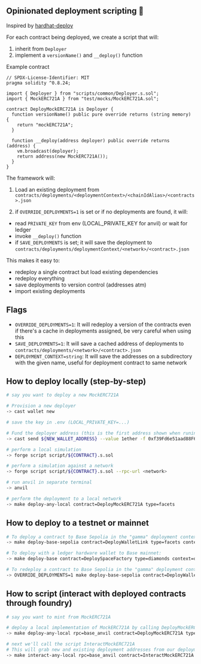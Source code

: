 ## Opinionated deployment scripting 🚀

Inspired by [hardhat-deploy](https://github.com/wighawag/hardhat-deploy)

For each contract being deployed, we create a script that will:

1. inherit from `Deployer`
2. implement a `versionName()` and `__deploy()` function

Example contract

```solidity
// SPDX-License-Identifier: MIT
pragma solidity ^0.8.24;

import { Deployer } from "scripts/common/Deployer.s.sol";
import { MockERC721A } from "test/mocks/MockERC721A.sol";

contract DeployMockERC721A is Deployer {
  function versionName() public pure override returns (string memory) {
    return "mockERC721A";
  }

  function __deploy(address deployer) public override returns (address) {
    vm.broadcast(deployer);
    return address(new MockERC721A());
  }
}
```

The framework will:

1. Load an existing deployment from
   `contracts/deployments/<deploymentContext>/<chainIdAlias>/<contracts>.json`

2. if `OVERRIDE_DEPLOYMENTS=1` is set or if no deployments are found, it will:

- read `PRIVATE_KEY` from env (LOCAL_PRIVATE_KEY for anvil) or wait for ledger
- invoke `__deploy()` function
- if `SAVE_DEPLOYMENTS` is set; it will save the deployment to
  `contracts/deployments/deploymentContext/<network>/<contract>.json`

This makes it easy to:

- redeploy a single contract but load existing dependencies
- redeploy everything
- save deployments to version control (addresses atm)
- import existing deployments

## Flags

- `OVERRIDE_DEPLOYMENTS=1`: It will redeploy a version of the contracts even if there's a cache in
  deployments assigned, be very careful when using this
- `SAVE_DEPLOYMENTS=1`: It will save a cached address of deployments to
  `contracts/deployments/<network>/<contract>.json`
- `DEPLOYMENT_CONTEXT=string`: It will save the addresses on a subdirectory with the given name,
  useful for deployment contract to same network

## How to deploy locally (step-by-step)

```bash
# say you want to deploy a new MockERC721A

# Provision a new deployer
-> cast wallet new

# save the key in .env (LOCAL_PRIVATE_KEY=...)

# Fund the deployer address (this is the first address shown when runing `anvil`)
-> cast send ${NEW_WALLET_ADDRESS} --value 1ether -f 0xf39Fd6e51aad88F6F4ce6aB8827279cffFb92266 --unlocked

# perform a local simulation
-> forge script script/${CONTRACT}.s.sol

# perform a simulation against a network
-> forge script script/${CONTRACT}.s.sol --rpc-url <network>

# run anvil in separate terminal
-> anvil

# perform the deployment to a local network
-> make deploy-any-local contract=DeployMockERC721A type=facets
```

## How to deploy to a testnet or mainnet

```bash
# To deploy a contract to Base Sepolia in the "gamma" deployment context:
-> make deploy-base-sepolia contract=DeployWalletLink type=facets context=gamma

# To deploy with a ledger hardware wallet to Base mainnet:
-> make deploy-base contract=DeploySpaceFactory type=diamonds context=omega

# To redeploy a contract to Base Sepolia in the "gamma" deployment context:
-> OVERRIDE_DEPLOYMENTS=1 make deploy-base-sepolia contract=DeployWalletLink type=facets context=gamma
```

## How to script (interact with deployed contracts through foundry)

```bash
# say you want to mint from MockERC721A

# deploy a local implementation of MockERC721A by calling DeployMockERC721A
-> make deploy-any-local rpc=base_anvil contract=DeployMockERC721A type=facets

# next we'll call the script InteractMockERC721A
# This will grab new and existing deployment addresses from our deployments cache and use those to interact with each other
-> make interact-any-local rpc=base_anvil contract=InteractMockERC721A
```
